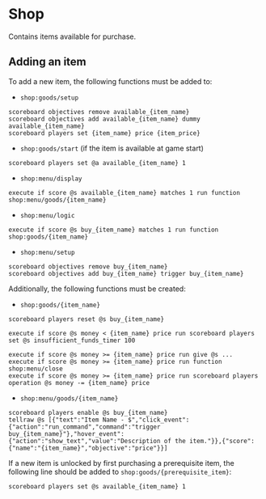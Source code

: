 # Shop

Contains items available for purchase.

## Adding an item

To add a new item, the following functions must be added to:
- `shop:goods/setup`
```
scoreboard objectives remove available_{item_name}
scoreboard objectives add available_{item_name} dummy available_{item_name}
scoreboard players set {item_name} price {item_price}
```
- `shop:goods/start` (if the item is available at game start)
```
scoreboard players set @a available_{item_name} 1
```
- `shop:menu/display`
```
execute if score @s available_{item_name} matches 1 run function shop:menu/goods/{item_name}
```
- `shop:menu/logic`
```
execute if score @s buy_{item_name} matches 1 run function shop:goods/{item_name}
```
- `shop:menu/setup`
```
scoreboard objectives remove buy_{item_name}
scoreboard objectives add buy_{item_name} trigger buy_{item_name}
```

Additionally, the following functions must be created:
- `shop:goods/{item_name}`
```
scoreboard players reset @s buy_{item_name}

execute if score @s money < {item_name} price run scoreboard players set @s insufficient_funds_timer 100

execute if score @s money >= {item_name} price run give @s ...
execute if score @s money >= {item_name} price run function shop:menu/close
execute if score @s money >= {item_name} price run scoreboard players operation @s money -= {item_name} price
```
- `shop:menu/goods/{item_name}`
```
scoreboard players enable @s buy_{item_name}
tellraw @s [{"text":"Item Name - $","click_event":{"action":"run_command","command":"trigger buy_{item_name}"},"hover_event":{"action":"show_text","value":"Description of the item."}},{"score":{"name":"{item_name}","objective":"price"}}]
```

If a new item is unlocked by first purchasing a prerequisite item, the
following line should be added to `shop:goods/{prerequisite_item}`:
```
scoreboard players set @s available_{item_name} 1
```